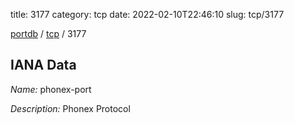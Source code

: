 title: 3177
category: tcp
date: 2022-02-10T22:46:10
slug: tcp/3177

[portdb](/) / [tcp](/category/tcp.html) / 3177


## IANA Data

_Name:_ phonex-port

_Description:_ Phonex Protocol

